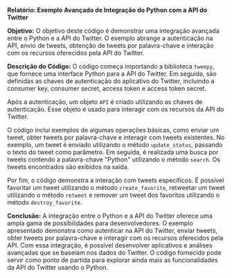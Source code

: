 **Relatório: Exemplo Avançado de Integração do Python com a API do Twitter**

**Objetivo:**
O objetivo deste código é demonstrar uma integração avançada entre o Python e a API do Twitter. O exemplo abrange a autenticação na API, envio de tweets, obtenção de tweets por palavra-chave e interação com os recursos oferecidos pela API do Twitter.

**Descrição do Código:**
O código começa importando a biblioteca `tweepy`, que fornece uma interface Python para a API do Twitter. Em seguida, são definidas as chaves de autenticação do aplicativo do Twitter, incluindo a consumer key, consumer secret, access token e access token secret.

Após a autenticação, um objeto `API` é criado utilizando as chaves de autenticação. Esse objeto é usado para interagir com os recursos da API do Twitter.

O código inclui exemplos de algumas operações básicas, como enviar um tweet, obter tweets por palavra-chave e interagir com tweets existentes. No exemplo, um tweet é enviado utilizando o método `update_status`, passando o texto do tweet como parâmetro. Em seguida, é realizada uma busca por tweets contendo a palavra-chave "Python" utilizando o método `search`. Os tweets encontrados são exibidos na saída.

Por fim, o código demonstra a interação com tweets específicos. É possível favoritar um tweet utilizando o método `create_favorite`, retweetar um tweet utilizando o método `retweet` e remover um tweet dos favoritos utilizando o método `destroy_favorite`.

**Conclusão:**
A integração entre o Python e a API do Twitter oferece uma ampla gama de possibilidades para desenvolvedores. O exemplo apresentado demonstra como autenticar na API do Twitter, enviar tweets, obter tweets por palavra-chave e interagir com os recursos oferecidos pela API. Com essa integração, é possível desenvolver aplicativos e análises avançadas que se baseiam nos dados do Twitter. O código fornecido pode servir como ponto de partida para explorar ainda mais as funcionalidades da API do Twitter usando o Python.